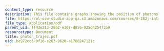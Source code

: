 ```yaml
---
content_type: resource
description: This file contains graphs showing the position of photons.
file: https://ol-ocw-studio-app-qa.s3.amazonaws.com/courses/8-282j-introduction-to-astronomy-spring-2006/be972cc39f16e2639620a1780247121c_photon_trajec.pdf
file_type: application/pdf
parent_uid: ff43e213-2962-e107-d856-025d4254f3b9
resourcetype: Document
title: photon_trajec.pdf
uid: be972cc3-9f16-e263-9620-a1780247121c
---
```

